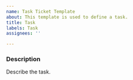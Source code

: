 ```yaml
---
name: Task Ticket Template
about: This template is used to define a task.
title: Task
labels: Task
assignees: ''

---
```


### Description

Describe the task.
